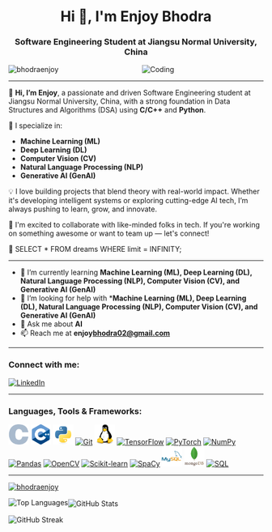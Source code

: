 <h1 align="center">Hi 👋, I'm Enjoy Bhodra</h1>
<h3 align="center">Software Engineering Student at Jiangsu Normal University, China</h3>

<img align="right" alt="Coding" width="240" src="https://cdn.dribbble.com/users/1162077/screenshots/3848914/programmer.gif">

<p align="left"> 
  <img src="https://komarev.com/ghpvc/?username=bhodraenjoy&label=Profile%20views&color=0e75b6&style=flat" alt="bhodraenjoy" />
</p>

---

👋 **Hi, I’m Enjoy**, a passionate and driven Software Engineering student at Jiangsu Normal University, China, with a strong foundation in Data Structures and Algorithms (DSA) using **C/C++** and **Python**.

🚀 I specialize in:
- **Machine Learning (ML)**
- **Deep Learning (DL)**
- **Computer Vision (CV)**
- **Natural Language Processing (NLP)**
- **Generative AI (GenAI)**

💡 I love building projects that blend theory with real-world impact. Whether it's developing intelligent systems or exploring cutting-edge AI tech, I’m always pushing to learn, grow, and innovate.

🤝 I'm excited to collaborate with like-minded folks in tech. If you're working on something awesome or want to team up — let's connect!

🧠 SELECT * FROM dreams WHERE limit = INFINITY;

---

- 🌱 I’m currently learning **Machine Learning (ML), Deep Learning (DL), Natural Language Processing (NLP), Computer Vision (CV), and Generative AI (GenAI)**
- 🤝 I’m looking for help with ***Machine Learning (ML), Deep Learning (DL), Natural Language Processing (NLP), Computer Vision (CV), and Generative AI (GenAI)**
- 💬 Ask me about **AI**
- 📫 Reach me at **enjoy<Dot>bhodra02@gmail.com**

---

<h3 align="left">Connect with me:</h3>
<p align="left">
  <a href="https://www.linkedin.com/in/bhodra-enjoy/" target="_blank">
    <img src="https://raw.githubusercontent.com/rahuldkjain/github-profile-readme-generator/master/src/images/icons/Social/linked-in-alt.svg" alt="LinkedIn" height="30" width="40" />
  </a>
</p>

---

<h3 align="left">Languages, Tools & Frameworks:</h3>
<p align="left">
  <a href="https://www.cprogramming.com/" target="_blank" rel="noreferrer"><img src="https://raw.githubusercontent.com/devicons/devicon/master/icons/c/c-original.svg" alt="C" width="40" height="40"/></a>
  <a href="https://www.w3schools.com/cpp/" target="_blank" rel="noreferrer"><img src="https://raw.githubusercontent.com/devicons/devicon/master/icons/cplusplus/cplusplus-original.svg" alt="C++" width="40" height="40"/></a>
  <a href="https://www.python.org/" target="_blank" rel="noreferrer"><img src="https://raw.githubusercontent.com/devicons/devicon/master/icons/python/python-original.svg" alt="Python" width="40" height="40"/></a>
  <a href="https://git-scm.com/" target="_blank" rel="noreferrer"><img src="https://www.vectorlogo.zone/logos/git-scm/git-scm-icon.svg" alt="Git" width="40" height="40"/></a>
  <a href="https://www.linux.org/" target="_blank" rel="noreferrer"><img src="https://raw.githubusercontent.com/devicons/devicon/master/icons/linux/linux-original.svg" alt="Linux" width="40" height="40"/></a>
  <a href="https://www.tensorflow.org/" target="_blank" rel="noreferrer"><img src="https://upload.wikimedia.org/wikipedia/commons/2/2d/Tensorflow_logo.svg" alt="TensorFlow" width="40" height="40"/></a>
  <a href="https://pytorch.org/" target="_blank" rel="noreferrer"><img src="https://upload.wikimedia.org/wikipedia/commons/1/10/PyTorch_logo_icon.svg" alt="PyTorch" width="40" height="40"/></a>
  <a href="https://numpy.org/" target="_blank" rel="noreferrer"><img src="https://upload.wikimedia.org/wikipedia/commons/3/31/NumPy_logo_2020.svg" alt="NumPy" width="40" height="40"/></a>
  <a href="https://pandas.pydata.org/" target="_blank" rel="noreferrer"><img src="https://upload.wikimedia.org/wikipedia/commons/e/ed/Pandas_logo.svg" alt="Pandas" width="40" height="40"/></a>
  <a href="https://opencv.org/" target="_blank" rel="noreferrer"><img src="https://upload.wikimedia.org/wikipedia/commons/3/32/OpenCV_Logo_with_text_svg_version.svg" alt="OpenCV" width="40" height="40"/></a>
  <a href="https://scikit-learn.org/" target="_blank" rel="noreferrer"><img src="https://upload.wikimedia.org/wikipedia/commons/0/05/Scikit_learn_logo_small.svg" alt="Scikit-learn" width="40" height="40"/></a>
  <a href="https://spacy.io/" target="_blank" rel="noreferrer"><img src="https://upload.wikimedia.org/wikipedia/commons/8/88/SpaCy_logo.svg" alt="SpaCy" width="40" height="40"/></a>
  <a href="https://www.mysql.com/" target="_blank" rel="noreferrer"><img src="https://raw.githubusercontent.com/devicons/devicon/master/icons/mysql/mysql-original-wordmark.svg" alt="MySQL" width="40" height="40"/></a>
  <a href="https://www.mongodb.com/" target="_blank" rel="noreferrer"><img src="https://raw.githubusercontent.com/devicons/devicon/master/icons/mongodb/mongodb-original-wordmark.svg" alt="MongoDB" width="40" height="40"/></a>
  <a href="https://en.wikipedia.org/wiki/SQL" target="_blank" rel="noreferrer"><img src="https://img.icons8.com/color/48/000000/sql.png" alt="SQL" width="40" height="40"/></a>
</p>

---

<p align="left"> 
  <a href="https://github.com/ryo-ma/github-profile-trophy">
    <img src="https://github-profile-trophy.vercel.app/?username=bhodraenjoy" alt="bhodraenjoy" />
  </a> 
</p>

<p>
  <img align="left" src="https://github-readme-stats.vercel.app/api/top-langs?username=bhodraenjoy&show_icons=true&locale=en&layout=compact" alt="Top Languages" />
</p>

<p>
  <img align="center" src="https://github-readme-stats.vercel.app/api?username=bhodraenjoy&show_icons=true&locale=en" alt="GitHub Stats" />
</p>

<p>
  <img align="center" src="https://github-readme-streak-stats.herokuapp.com/?user=bhodraenjoy" alt="GitHub Streak" />
</p>






